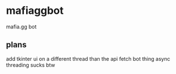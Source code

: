 # mafiaggbot
mafia.gg bot
## plans
add tkinter ui on a different thread than the api fetch bot thing
async threading sucks btw
